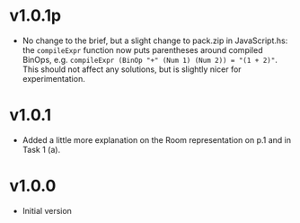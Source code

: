 # v1.0.1p

- No change to the brief, but a slight change to pack.zip in JavaScript.hs:
the `compileExpr` function now puts parentheses around compiled BinOps, e.g.
`compileExpr (BinOp "+" (Num 1) (Num 2)) = "(1 + 2)"`. This should not
affect any solutions, but is slightly nicer for experimentation.

# v1.0.1

- Added a little more explanation on the Room representation on p.1
  and in Task 1 (a).

# v1.0.0

- Initial version